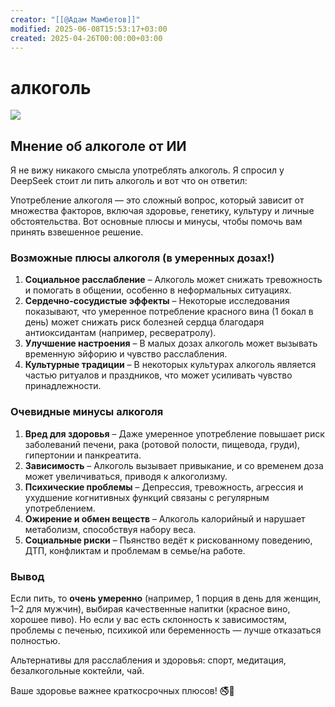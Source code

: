 ```yaml
---
creator: "[[@Адам Мамбетов]]"
modified: 2025-06-08T15:53:17+03:00
created: 2025-04-26T00:00:00+03:00
---
```


# алкоголь

![](https://youtu.be/EQMUlcy0WZA?si=ytxtXYxUElrCQaQC)


## Мнение об алкоголе от ИИ

Я не вижу никакого смысла употреблять алкоголь. Я спросил у DeepSeek стоит ли пить алкоголь и вот что он ответил:

Употребление алкоголя — это сложный вопрос, который зависит от множества факторов, включая здоровье, генетику, культуру и личные обстоятельства. Вот основные плюсы и минусы, чтобы помочь вам принять взвешенное решение.  

### **Возможные плюсы алкоголя (в умеренных дозах!)**  
1. **Социальное расслабление** – Алкоголь может снижать тревожность и помогать в общении, особенно в неформальных ситуациях.  
2. **Сердечно-сосудистые эффекты** – Некоторые исследования показывают, что умеренное потребление красного вина (1 бокал в день) может снижать риск болезней сердца благодаря антиоксидантам (например, ресвератролу).  
3. **Улучшение настроения** – В малых дозах алкоголь может вызывать временную эйфорию и чувство расслабления.  
4. **Культурные традиции** – В некоторых культурах алкоголь является частью ритуалов и праздников, что может усиливать чувство принадлежности.  

### **Очевидные минусы алкоголя**  
1. **Вред для здоровья** – Даже умеренное употребление повышает риск заболеваний печени, рака (ротовой полости, пищевода, груди), гипертонии и панкреатита.  
2. **Зависимость** – Алкоголь вызывает привыкание, и со временем доза может увеличиваться, приводя к алкоголизму.  
3. **Психические проблемы** – Депрессия, тревожность, агрессия и ухудшение когнитивных функций связаны с регулярным употреблением.  
4. **Ожирение и обмен веществ** – Алкоголь калорийный и нарушает метаболизм, способствуя набору веса.  
5. **Социальные риски** – Пьянство ведёт к рискованному поведению, ДТП, конфликтам и проблемам в семье/на работе.  

### **Вывод**  
Если пить, то **очень умеренно** (например, 1 порция в день для женщин, 1–2 для мужчин), выбирая качественные напитки (красное вино, хорошее пиво). Но если у вас есть склонность к зависимостям, проблемы с печенью, психикой или беременность — лучше отказаться полностью.  

Альтернативы для расслабления и здоровья: спорт, медитация, безалкогольные коктейли, чай.  

Ваше здоровье важнее краткосрочных плюсов! 🚭🍵

